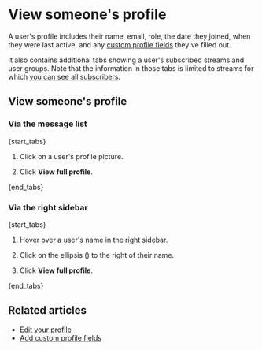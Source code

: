 # View someone's profile

A user's profile includes their name, email, role, the date they joined,
when they were last active, and any
[custom profile fields](/help/add-custom-profile-fields) they've filled out.

It also contains additional tabs showing a user's subscribed streams
and user groups. Note that the information in those tabs is limited to
streams for which [you can see all subscribers](/help/stream-permissions).

## View someone's profile

### Via the message list

{start_tabs}

1. Click on a user's profile picture.

1. Click **View full profile**.

{end_tabs}

### Via the right sidebar

{start_tabs}

1. Hover over a user's name in the right sidebar.

1. Click on the ellipsis (<i class="zulip-icon zulip-icon-ellipsis-v-solid"></i>) to
   the right of their name.

1. Click **View full profile**.

{end_tabs}

## Related articles

* [Edit your profile](/help/edit-your-profile)
* [Add custom profile fields](/help/add-custom-profile-fields)
